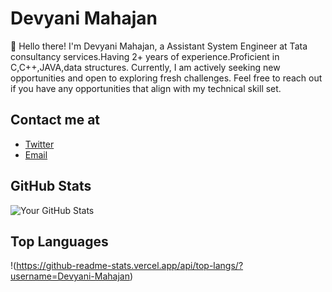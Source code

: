 # Devyani Mahajan

👋 Hello there! I'm Devyani Mahajan, a Assistant System Engineer at Tata consultancy services.Having 2+ years of experience.Proficient in C,C++,JAVA,data structures. Currently, I am actively seeking new opportunities and open to exploring fresh challenges. Feel free to reach out if you have any opportunities that align with my technical skill set.

## Contact me at 
- [Twitter](https://twitter.com/yourhandle)
- [Email](devyanim63@gmail.com)

## GitHub Stats

![Your GitHub Stats](https://github-readme-stats.vercel.app/api?username=Devyani-Mahajan&show_icons=true)

## Top Languages

!(https://github-readme-stats.vercel.app/api/top-langs/?username=Devyani-Mahajan)




